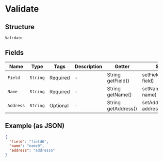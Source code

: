 
# Validate

## Structure

`Validate`

## Fields

| Name | Type | Tags | Description | Getter | Setter |
|  --- | --- | --- | --- | --- | --- |
| `Field` | `String` | Required | - | String getField() | setField(String field) |
| `Name` | `String` | Required | - | String getName() | setName(String name) |
| `Address` | `String` | Optional | - | String getAddress() | setAddress(String address) |

## Example (as JSON)

```json
{
  "field": "field6",
  "name": "name0",
  "address": "address6"
}
```

